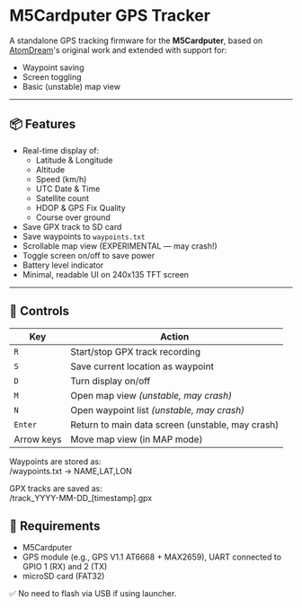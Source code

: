 # M5Cardputer GPS Tracker

A standalone GPS tracking firmware for the **M5Cardputer**, based on [AtomDream](https://github.com/AtomDreams/CardputerSMAGPS)'s original work and extended with support for:

- Waypoint saving
- Screen toggling
- Basic (unstable) map view

---

## 📦 Features

- Real-time display of:
  - Latitude & Longitude
  - Altitude
  - Speed (km/h)
  - UTC Date & Time
  - Satellite count
  - HDOP & GPS Fix Quality
  - Course over ground
- Save GPX track to SD card
- Save waypoints to `waypoints.txt`
- Scrollable map view (EXPERIMENTAL — may crash!)
- Toggle screen on/off to save power
- Battery level indicator
- Minimal, readable UI on 240x135 TFT screen

---

## 🔘 Controls

| Key | Action |
|-----|--------|
| `R` | Start/stop GPX track recording |
| `S` | Save current location as waypoint |
| `D` | Turn display on/off |
| `M` | Open map view *(unstable, may crash)* |
| `N` | Open waypoint list *(unstable, may crash)* |
| `Enter` | Return to main data screen (unstable, may crash)|
| Arrow keys | Move map view (in MAP mode) |

Waypoints are stored as:  
/waypoints.txt → NAME,LAT,LON

GPX tracks are saved as:  
/track_YYYY-MM-DD_[timestamp].gpx

## 💾 Requirements

- M5Cardputer
- GPS module (e.g., GPS V1.1 AT6668 + MAX2659), UART connected to GPIO 1 (RX) and 2 (TX)
- microSD card (FAT32)

✅ No need to flash via USB if using launcher.


